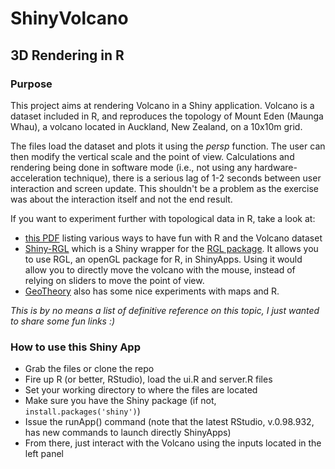 # ShinyVolcano
## 3D Rendering in R

### Purpose
This project aims at rendering Volcano in a Shiny application. Volcano is a dataset included in R, and reproduces the topology of Mount Eden (Maunga Whau), a volcano located in Auckland, New Zealand, on a 10x10m grid.

The files load the dataset and plots it using the *persp* function. The user can then modify the vertical scale and the point of view. Calculations and rendering being done in software mode (i.e., not using any hardware-acceleration technique), there is a serious lag of 1-2 seconds between user interaction and screen update. This shouldn't be a problem as the exercise was about the interaction itself and not the end result.

If you want to experiment further with topological data in R, take a look at:
* [this PDF](http://cran.r-project.org/web/packages/plot3D/vignettes/volcano.pdf) listing various ways to have fun with R and the Volcano dataset
* [Shiny-RGL](https://github.com/trestletech/shinyRGL) which is a Shiny wrapper for the [RGL package](https://r-forge.r-project.org/projects/rgl/). It allows you to use RGL, an openGL package for R, in ShinyApps. Using it would allow you to directly move the volcano with the mouse, instead of relying on sliders to move the point of view.
* [GeoTheory](http://geotheory.co.uk/blog/2014/02/07/visualising-topography/) also has some nice experiments with maps and R.

*This is by no means a list of definitive reference on this topic, I just wanted to share some fun links :)*

### How to use this Shiny App
* Grab the files or clone the repo
* Fire up R (or better, RStudio), load the ui.R and server.R files
* Set your working directory to where the files are located
* Make sure you have the Shiny package (if not, `install.packages('shiny')`)
* Issue the runApp() command (note that the latest RStudio, v.0.98.932, has new commands to launch directly ShinyApps)
* From there, just interact with the Volcano using the inputs located in the left panel